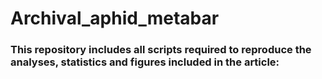 # Archival_aphid_metabar

### This repository includes all scripts required to reproduce the analyses, statistics and figures included in the article: ###
